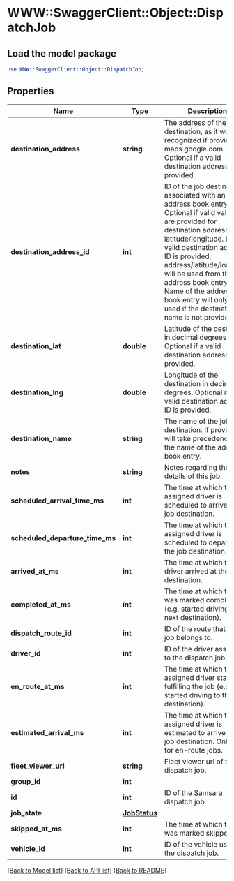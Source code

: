 # WWW::SwaggerClient::Object::DispatchJob

## Load the model package
```perl
use WWW::SwaggerClient::Object::DispatchJob;
```

## Properties
Name | Type | Description | Notes
------------ | ------------- | ------------- | -------------
**destination_address** | **string** | The address of the job destination, as it would be recognized if provided to maps.google.com. Optional if a valid destination address ID is provided. | [optional] 
**destination_address_id** | **int** | ID of the job destination associated with an address book entry. Optional if valid values are provided for destination address or latitude/longitude. If a valid destination address ID is provided, address/latitude/longitude will be used from the address book entry. Name of the address book entry will only be used if the destination name is not provided. | [optional] 
**destination_lat** | **double** | Latitude of the destination in decimal degrees. Optional if a valid destination address ID is provided. | [optional] 
**destination_lng** | **double** | Longitude of the destination in decimal degrees. Optional if a valid destination address ID is provided. | [optional] 
**destination_name** | **string** | The name of the job destination. If provided, it will take precedence over the name of the address book entry. | [optional] 
**notes** | **string** | Notes regarding the details of this job. | [optional] 
**scheduled_arrival_time_ms** | **int** | The time at which the assigned driver is scheduled to arrive at the job destination. | 
**scheduled_departure_time_ms** | **int** | The time at which the assigned driver is scheduled to depart from the job destination. | [optional] 
**arrived_at_ms** | **int** | The time at which the driver arrived at the job destination. | [optional] 
**completed_at_ms** | **int** | The time at which the job was marked complete (e.g. started driving to the next destination). | [optional] 
**dispatch_route_id** | **int** | ID of the route that this job belongs to. | 
**driver_id** | **int** | ID of the driver assigned to the dispatch job. | [optional] 
**en_route_at_ms** | **int** | The time at which the assigned driver started fulfilling the job (e.g. started driving to the destination). | [optional] 
**estimated_arrival_ms** | **int** | The time at which the assigned driver is estimated to arrive at the job destination. Only valid for en-route jobs. | [optional] 
**fleet_viewer_url** | **string** | Fleet viewer url of the dispatch job. | [optional] 
**group_id** | **int** |  | 
**id** | **int** | ID of the Samsara dispatch job. | 
**job_state** | [**JobStatus**](JobStatus.md) |  | 
**skipped_at_ms** | **int** | The time at which the job was marked skipped. | [optional] 
**vehicle_id** | **int** | ID of the vehicle used for the dispatch job. | [optional] 

[[Back to Model list]](../README.md#documentation-for-models) [[Back to API list]](../README.md#documentation-for-api-endpoints) [[Back to README]](../README.md)


